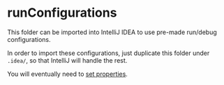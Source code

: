 # runConfigurations
This folder can be imported into IntelliJ IDEA to use pre-made run/debug configurations.

In order to import these configurations, just duplicate this folder under `.idea/`, so that IntelliJ will handle the rest.

You will eventually need to [set properties](../README.md#properties).